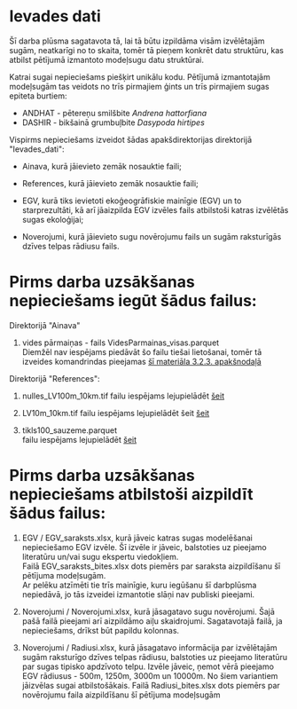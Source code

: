 # Ievades dati

Šī darba plūsma sagatavota tā, lai tā būtu izpildāma visām izvēlētajām sugām, neatkarīgi no to skaita,
tomēr tā pieņem konkrēt datu struktūru, kas atbilst pētījumā izmantoto modeļsugu datu struktūrai.

Katrai sugai nepieciešams piešķirt unikālu kodu. Pētījumā izmantotajām modeļsugām tas veidots no trīs
pirmajiem ģints un trīs pirmajiem sugas epiteta burtiem:

- ANDHAT - pētereņu smilšbite *Andrena hattorfiana*
- DASHIR - bikšainā grumbuļbite *Dasypoda hirtipes*


Vispirms nepieciešams izveidot šādas apakšdirektorijas direktorijā "Ievades_dati":

- Ainava, kurā jāievieto zemāk nosauktie faili;

- References, kurā jāievieto zemāk nosauktie faili;

- EGV, kurā tiks ievietoti ekoģeogrāfiskie mainīgie (EGV) un to starprezultāti, kā arī
jāaizpilda EGV izvēles fails atbilstoši katras izvēlētās sugas ekoloģijai;

- Noverojumi, kurā jāievieto sugu novērojumu fails un sugām raksturīgās dzīves telpas rādiusu fails.


# Pirms darba uzsākšanas nepieciešams iegūt šādus failus:

Direktorijā "Ainava"

1) vides pārmaiņas - fails VidesParmainas_visas.parquet  
Diemžēl nav iespējams piedāvāt šo failu tiešai lietošanai, tomēr tā izveides komandrindas pieejamas [šī materiāla 3.2.3. apakšnodaļā](https://aavotins.github.io/PutnuSDMs_gramata/Chapter3.html#Chapter3.3)

Direktorijā "References":

1) nulles_LV100m_10km.tif
failu iespējams lejupielādēt [šeit](https://github.com/aavotins/ACCGEN_LVM/tree/main/Rastri_100m)

2) LV10m_10km.tif
failu iespējams lejupielādēt šeit [šeit](https://zenodo.org/records/14497070)

3) tikls100_sauzeme.parquet  
failu iespējams lejupielādēt [šeit](https://zenodo.org/records/14277114)


# Pirms darba uzsākšanas nepieciešams atbilstoši aizpildīt šādus failus:

1) EGV / EGV_saraksts.xlsx, kurā jāveic katras sugas modelēšanai nepieciešamo EGV izvēle. 
Šī izvēle ir jāveic, balstoties uz pieejamo literatūru un/vai sugu ekspertu viedokļiem.  
Failā EGV_saraksts_bites.xlsx dots piemērs par saraksta aizpildīšanu šī pētījuma modeļsugām.  
Ar pelēku atzīmēti tie trīs mainīgie, kuru iegūšanu šī darbplūsma nepiedāvā, jo tās izveidei izmantotie
slāņi nav publiski pieejami.

2) Noverojumi / Noverojumi.xlsx, kurā jāsagatavo sugu novērojumi. Šajā pašā failā pieejami arī aizpildāmo aiļu skaidrojumi. 
Sagatavotajā failā, ja nepieciešams, drīkst būt papildu kolonnas.

3) Noverojumi / Radiusi.xlsx, kurā jāsagatavo informācija par izvēlētajām sugām raksturīgo dzīves telpas rādiusu, balstoties 
uz pieejamo literatūru par sugas tipisko apdzīvoto telpu. Izvēle jāveic, ņemot vērā pieejamo EGV rādiusus - 
500m, 1250m, 3000m un 10000m. No šiem variantiem jāizvēlas sugai atbilstošākais. 
Failā Radiusi_bites.xlsx dots piemērs par novērojumu faila aizpildīšanu šī pētījuma modeļsugām